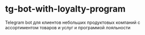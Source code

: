 # tg-bot-with-loyalty-program
Telegram bot для клиентов небольших продуктовых компаний с ассортиментом товаров и услуг и программой лояльности
